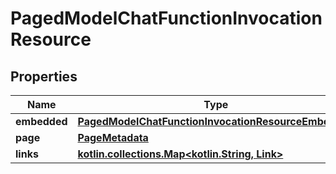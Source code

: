 
# PagedModelChatFunctionInvocationResource

## Properties
Name | Type | Description | Notes
------------ | ------------- | ------------- | -------------
**embedded** | [**PagedModelChatFunctionInvocationResourceEmbedded**](PagedModelChatFunctionInvocationResourceEmbedded.md) |  |  [optional]
**page** | [**PageMetadata**](PageMetadata.md) |  |  [optional]
**links** | [**kotlin.collections.Map&lt;kotlin.String, Link&gt;**](Link.md) |  |  [optional]



